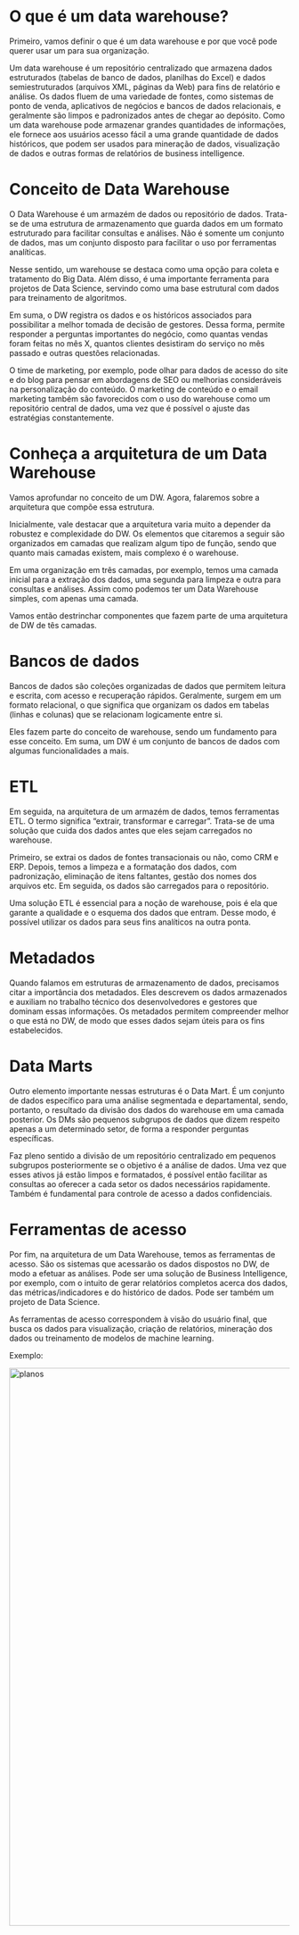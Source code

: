 # O que é um data warehouse?
Primeiro, vamos definir o que é um data warehouse e por que você pode querer usar um para sua organização.

Um data warehouse é um repositório centralizado que armazena dados estruturados (tabelas de banco de dados, planilhas do Excel) e dados semiestruturados (arquivos XML, páginas da Web) para fins de relatório e análise. Os dados fluem de uma variedade de fontes, como sistemas de ponto de venda, aplicativos de negócios e bancos de dados relacionais, e geralmente são limpos e padronizados antes de chegar ao depósito. Como um data warehouse pode armazenar grandes quantidades de informações, ele fornece aos usuários acesso fácil a uma grande quantidade de dados históricos, que podem ser usados para mineração de dados, visualização de dados e outras formas de relatórios de business intelligence.

# Conceito de Data Warehouse
O Data Warehouse é um armazém de dados ou repositório de dados. Trata-se de uma estrutura de armazenamento que guarda dados em um formato estruturado para facilitar consultas e análises. Não é somente um conjunto de dados, mas um conjunto disposto para facilitar o uso por ferramentas analíticas.

Nesse sentido, um warehouse se destaca como uma opção para coleta e tratamento do Big Data. Além disso, é uma importante ferramenta para projetos de Data Science, servindo como uma base estrutural com dados para treinamento de algoritmos.

Em suma, o DW registra os dados e os históricos associados para possibilitar a melhor tomada de decisão de gestores. Dessa forma, permite responder a perguntas importantes do negócio, como quantas vendas foram feitas no mês X, quantos clientes desistiram do serviço no mês passado e outras questões relacionadas.

O time de marketing, por exemplo, pode olhar para dados de acesso do site e do blog para pensar em abordagens de SEO ou melhorias consideráveis na personalização do conteúdo. O marketing de conteúdo e o email marketing também são favorecidos com o uso do warehouse como um repositório central de dados, uma vez que é possível o ajuste das estratégias constantemente.

# Conheça a arquitetura de um Data Warehouse
Vamos aprofundar no conceito de um DW. Agora, falaremos sobre a arquitetura que compõe essa estrutura.

Inicialmente, vale destacar que a arquitetura varia muito a depender da robustez e complexidade do DW. Os elementos que citaremos a seguir são organizados em camadas que realizam algum tipo de função, sendo que quanto mais camadas existem, mais complexo é o warehouse.

Em uma organização em três camadas, por exemplo, temos uma camada inicial para a extração dos dados, uma segunda para limpeza e outra para consultas e análises. Assim como podemos ter um Data Warehouse simples, com apenas uma camada.

Vamos então destrinchar componentes que fazem parte de uma arquitetura de DW de tês camadas.

# Bancos de dados
Bancos de dados são coleções organizadas de dados que permitem leitura e escrita, com acesso e recuperação rápidos. Geralmente, surgem em um formato relacional, o que significa que organizam os dados em tabelas (linhas e colunas) que se relacionam logicamente entre si.

Eles fazem parte do conceito de warehouse, sendo um fundamento para esse conceito. Em suma, um DW é um conjunto de bancos de dados com algumas funcionalidades a mais.

# ETL
Em seguida, na arquitetura de um armazém de dados, temos ferramentas ETL. O termo significa “extrair, transformar e carregar”. Trata-se de uma solução que cuida dos dados antes que eles sejam carregados no warehouse.

Primeiro, se extrai os dados de fontes transacionais ou não, como CRM e ERP. Depois, temos a limpeza e a formatação dos dados, com padronização, eliminação de itens faltantes, gestão dos nomes dos arquivos etc. Em seguida, os dados são carregados para o repositório.

Uma solução ETL é essencial para a noção de warehouse, pois é ela que garante a qualidade e o esquema dos dados que entram. Desse modo, é possível utilizar os dados para seus fins analíticos na outra ponta.

# Metadados
Quando falamos em estruturas de armazenamento de dados, precisamos citar a importância dos metadados. Eles descrevem os dados armazenados e auxiliam no trabalho técnico dos desenvolvedores e gestores que dominam essas informações. Os metadados permitem compreender melhor o que está no DW, de modo que esses dados sejam úteis para os fins estabelecidos.

# Data Marts
Outro elemento importante nessas estruturas é o Data Mart. É um conjunto de dados específico para uma análise segmentada e departamental, sendo, portanto, o resultado da divisão dos dados do warehouse em uma camada posterior. Os DMs são pequenos subgrupos de dados que dizem respeito apenas a um determinado setor, de forma a responder perguntas específicas.

Faz pleno sentido a divisão de um repositório centralizado em pequenos subgrupos posteriormente se o objetivo é a análise de dados. Uma vez que esses ativos já estão limpos e formatados, é possível então facilitar as consultas ao oferecer a cada setor os dados necessários rapidamente. Também é fundamental para controle de acesso a dados confidenciais.

# Ferramentas de acesso
Por fim, na arquitetura de um Data Warehouse, temos as ferramentas de acesso. São os sistemas que acessarão os dados dispostos no DW, de modo a efetuar as análises. Pode ser uma solução de Business Intelligence, por exemplo, com o intuito de gerar relatórios completos acerca dos dados, das métricas/indicadores e do histórico de dados. Pode ser também um projeto de Data Science.

As ferramentas de acesso correspondem à visão do usuário final, que busca os dados para visualização, criação de relatórios, mineração dos dados ou treinamento de modelos de machine learning.

Exemplo: </p>
</p>
<img src="https://user-images.githubusercontent.com/91704169/234309355-0c4dbbce-85c6-4629-bfba-847ca6851793.png" width="1000px" align="centter" alt="planos">
